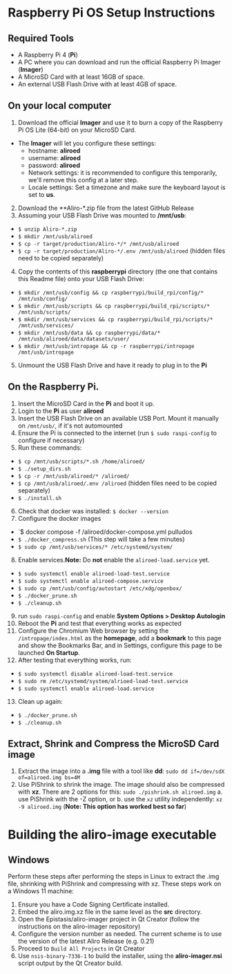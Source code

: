 # Raspberry Pi OS Setup Instructions
## Required Tools
- A Raspberry Pi 4 (**Pi**)
- A PC where you can download and run the official Raspberry Pi Imager (**Imager**)
- A MicroSD Card with at least 16GB of space.
- An external USB Flash Drive with at least 4GB of space.
## On your local computer
1. Download the official **Imager** and use it to burn a copy of the Raspberry Pi OS Lite (64-bit) on your MicroSD Card.
- The **Imager** will let you configure these settings:
  - hostname: **aliroed**
  - username: **aliroed**
  - password: **aliroed**
  - Network settings: it is recommended to configure this temporarily, we'll remove this config at a later step.
  - Locale settings: Set a timezone and make sure the keyboard layout is set to **us**.
2. Download the **Aliro-*.zip file from the latest GitHub Release
3. Assuming your USB Flash Drive was mounted to **/mnt/usb**:
- `$ unzip Aliro-*.zip`
- `$ mkdir /mnt/usb/aliroed`
- `$ cp -r target/production/Aliro-*/* /mnt/usb/aliroed`
- `$ cp -r target/production/Aliro-*/.env /mnt/usb/aliroed` (hidden files need to be copied separately)
4. Copy the contents of this **raspberrypi** directory (the one that contains this Readme file) onto your USB Flash Drive:
- `$ mkdir /mnt/usb/config && cp raspberrypi/build_rpi/config/* /mnt/usb/config/`
- `$ mkdir /mnt/usb/scripts && cp raspberrypi/build_rpi/scripts/* /mnt/usb/scripts/`
- `$ mkdir /mnt/usb/services && cp raspberrypi/build_rpi/scripts/* /mnt/usb/services/`
- `$ mkdir /mnt/usb/data && cp raspberrypi/data/* /mnt/usb/aliroed/data/datasets/user/`
- `$ mkdir /mnt/usb/intropage && cp -r raspberrypi/intropage /mnt/usb/intropage`
5. Unmount the USB Flash Drive and have it ready to plug in to the **Pi**

## On the Raspberry Pi.
1. Insert the MicroSD Card in the **Pi** and boot it up.
2. Login to the **Pi** as user **aliroed** 
3. Insert the USB Flash Drive on an available USB Port. Mount it manually on `/mnt/usb/`, if it's not automounted
4. Ensure the Pi is connected to the internet (run `$ sudo raspi-config` to configure if necessary)
5. Run these commands:
- `$ cp /mnt/usb/scripts/*.sh /home/aliroed/`
- `$ ./setup_dirs.sh`
- `$ cp -r /mnt/usb/aliroed/* /aliroed/`
- `$ cp /mnt/usb/aliroed/.env /aliroed` (hidden files need to be copied separately)
- `$ ./install.sh`
6. Check that docker was installed: `$ docker --version`
7. Configure the docker images
- `$ docker compose -f /aliroed/docker-compose.yml pulludos
- `$ ./docker_compress.sh` (This step will take a few minutes)
- `$ sudo cp /mnt/usb/services/* /etc/systemd/system/`
8. Enable services.**Note:** Do **not** enable the `aliroed-load.service` yet.
- `$ sudo systemctl enable aliroed-load-test.service`
- `$ sudo systemctl enable aliroed-compose.service`
- `$ sudo cp /mnt/usb/config/autostart /etc/xdg/openbox/`
- `$ ./docker_prune.sh`
- `$ ./cleanup.sh`
9. run `sudo raspi-config` and enable **System Options > Desktop Autologin**
10. Reboot the **Pi** and test that everything works as expected
11. Configure the Chromium Web browser by setting the `/intropage/index.html` as the **homepage**, add a **bookmark**
to this page and show the Bookmarks Bar, and in Settings, configure this page to be launched **On Startup**.
12. After testing that everything works, run:
- `$ sudo systemctl disable aliroed-load-test.service`
- `$ sudo rm /etc/systemd/system/alrioed-load-test.service`
- `$ sudo systemctl enable aliroed-load.service`
13. Clean up again:
- `$ ./docker_prune.sh`
- `$ ./cleanup.sh`

## Extract, Shrink and Compress the MicroSD Card image
1. Extract the image into a **.img** file with a tool like **dd**: `sudo dd if=/dev/sdX of=aliroed.img bs=4M`
2. Use PiShrink to shrink the image. The image should also be compressed with **xz**. There are 2 options for this: `sudo ./pishrink.sh aliroed.img`
   a. use PiShrink with the -Z option, or
   b. use the `xz` utility independently: `xz -9 aliroed.img` (**Note: This option has worked best so far**)
# Building the aliro-image executable
## Windows
Perform these steps after performing the steps in Linux to extract the .img file, shrinking with PiShrink and compressing with xz.
These steps work on a Windows 11 machine:
1. Ensure you have a Code Signing Certificate installed.
2. Embed the aliro.img.xz file in the same level as the **src** directory. 
3. Open the Epistasis/aliro-imager project in Qt Creator (follow the instructions on the aliro-imager repository)
4. Configure the version number as needed. The current scheme is to use the version of the latest Aliro Release (e.g. 0.21)
5. Proceed to `Build All Projects` in Qt Creator
6. Use `nsis-binary-7336-1` to build the installer, using the **aliro-imager.nsi** script output by the Qt Creator build.
